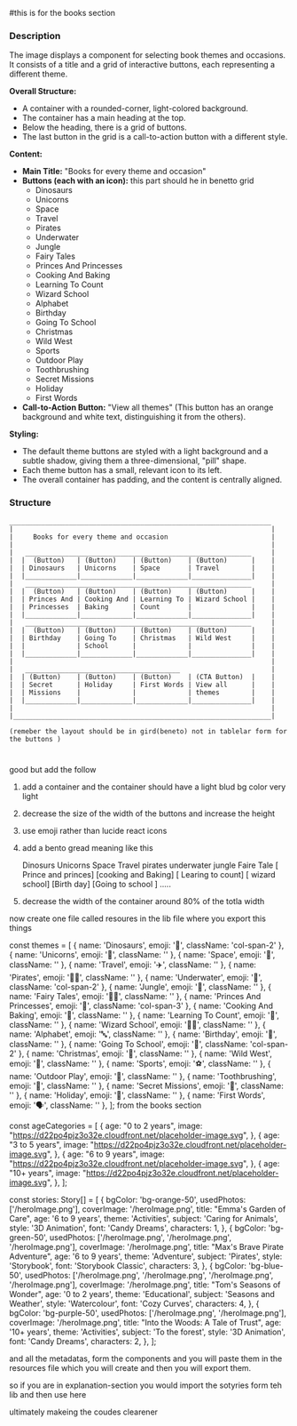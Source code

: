 #this is for the books section

### Description

The image displays a component for selecting book themes and occasions. It consists of a title and a grid of interactive buttons, each representing a different theme.

**Overall Structure:**

  * A container with a rounded-corner, light-colored background.
  * The container has a main heading at the top.
  * Below the heading, there is a grid of buttons.
  * The last button in the grid is a call-to-action button with a different style.

**Content:**

  * **Main Title:** "Books for every theme and occasion"
  * **Buttons (each with an icon):** this part should he in benetto grid
      * Dinosaurs
      * Unicorns
      * Space
      * Travel
      * Pirates
      * Underwater
      * Jungle
      * Fairy Tales
      * Princes And Princesses
      * Cooking And Baking
      * Learning To Count
      * Wizard School
      * Alphabet
      * Birthday
      * Going To School
      * Christmas
      * Wild West
      * Sports
      * Outdoor Play
      * Toothbrushing
      * Secret Missions
      * Holiday
      * First Words
  * **Call-to-Action Button:** "View all themes" (This button has an orange background and white text, distinguishing it from the others).

**Styling:**

  * The default theme buttons are styled with a light background and a subtle shadow, giving them a three-dimensional, "pill" shape.
  * Each theme button has a small, relevant icon to its left.
  * The overall container has padding, and the content is centrally aligned.

### Structure

```
__________________________________________________________________
|                                                                 |
|     Books for every theme and occasion                          |
|                                                                 |
|   _________________________________________________________     |
|  |  (Button)   | (Button)    | (Button)    | (Button)      |    |
|  | Dinosaurs   | Unicorns    | Space       | Travel        |    |
|  |_____________|_____________|_____________|_______________|    |
|   _________________________________________________________     |
|  |  (Button)   | (Button)    | (Button)    | (Button)      |    |
|  | Princes And | Cooking And | Learning To | Wizard School |    |
|  | Princesses  | Baking      | Count       |               |    |
|  |_____________|_____________|_____________|_______________|    |
|   _________________________________________________________     |
|  |  (Button)   | (Button)    | (Button)    | (Button)      |    |
|  | Birthday    | Going To    | Christmas   | Wild West     |    |
|  |             | School      |             |               |    |
|  |_____________|_____________|_____________|_______________|    |
|                                                                 |
|   _______________________________________                       |
|  | (Button)    | (Button)    | (Button)    | (CTA Button)  |    |
|  | Secret      | Holiday     | First Words | View all      |    |
|  | Missions    |             |             | themes        |    |
|  |_____________|_____________|_____________|_______________|    |
|                                                                 |
|_________________________________________________________________|

(remeber the layout should be in gird(beneto) not in tablelar form for the buttons )
```

#

good but add the follow 

1) add a container and the container should have a light blud bg color very light
2) decrease the size of the width of the buttons and increase the height
3) use emoji rather than lucide react icons
4) add a bento gread meaning like this
  
   Dinosurs     Unicorns     Space     Travel     pirates     underwater    jungle        Faire Tale 
      [ Prince and princes]     [cooking and Baking]    [ Learing to count]   [ wizard school]
   [Birth day]   [Going to school ] .....
5) decrease the width of the container around 80% of the totla width

now create one file called resoures in the lib file where you export this things


const themes = [
  { name: 'Dinosaurs', emoji: '🦕', className: 'col-span-2' },
  { name: 'Unicorns', emoji: '🦄', className: '' },
  { name: 'Space', emoji: '🚀', className: '' },
  { name: 'Travel', emoji: '✈️', className: '' },
  { name: 'Pirates', emoji: '🏴‍☠️', className: '' },
  { name: 'Underwater', emoji: '🐠', className: 'col-span-2' },
  { name: 'Jungle', emoji: '🌴', className: '' },
  { name: 'Fairy Tales', emoji: '🧚‍♀️', className: '' },
  { name: 'Princes And Princesses', emoji: '👸', className: 'col-span-3' },
  { name: 'Cooking And Baking', emoji: '🍳', className: '' },
  { name: 'Learning To Count', emoji: '🔢', className: '' },
  { name: 'Wizard School', emoji: '🧙‍♂️', className: '' },
  { name: 'Alphabet', emoji: '🔤', className: '' },
  { name: 'Birthday', emoji: '🎂', className: '' },
  { name: 'Going To School', emoji: '🏫', className: 'col-span-2' },
  { name: 'Christmas', emoji: '🎄', className: '' },
  { name: 'Wild West', emoji: '🤠', className: '' },
  { name: 'Sports', emoji: '⚽️', className: '' },
  { name: 'Outdoor Play', emoji: '🌳', className: '' },
  { name: 'Toothbrushing', emoji: '🦷', className: '' },
  { name: 'Secret Missions', emoji: '🤫', className: '' },
  { name: 'Holiday', emoji: '🎉', className: '' },
  { name: 'First Words', emoji: '🗣️', className: '' },
];
from the books section


const ageCategories = [
  {
    age: "0 to 2 years",
    image: "https://d22po4pjz3o32e.cloudfront.net/placeholder-image.svg",
  },
  {
    age: "3 to 5 years",
    image: "https://d22po4pjz3o32e.cloudfront.net/placeholder-image.svg",
  },
  {
    age: "6 to 9 years",
    image: "https://d22po4pjz3o32e.cloudfront.net/placeholder-image.svg",
  },
  {
    age: "10+ years",
    image: "https://d22po4pjz3o32e.cloudfront.net/placeholder-image.svg",
  },
];


const stories: Story[] = [
  {
    bgColor: 'bg-orange-50',
    usedPhotos: ['/heroImage.png'],
    coverImage: '/heroImage.png',
    title: "Emma's Garden of Care",
    age: '6 to 9 years',
    theme: 'Activities',
    subject: 'Caring for Animals',
    style: '3D Animation',
    font: 'Candy Dreams',
    characters: 1,
  },
  {
    bgColor: 'bg-green-50',
    usedPhotos: ['/heroImage.png', '/heroImage.png', '/heroImage.png'],
    coverImage: '/heroImage.png',
    title: "Max's Brave Pirate Adventure",
    age: '6 to 9 years',
    theme: 'Adventure',
    subject: 'Pirates',
    style: 'Storybook',
    font: 'Storybook Classic',
    characters: 3,
  },
    {
    bgColor: 'bg-blue-50',
    usedPhotos: ['/heroImage.png', '/heroImage.png', '/heroImage.png', '/heroImage.png'],
    coverImage: '/heroImage.png',
    title: "Tom's Seasons of Wonder",
    age: '0 to 2 years',
    theme: 'Educational',
    subject: 'Seasons and Weather',
    style: 'Watercolour',
    font: 'Cozy Curves',
    characters: 4,
  },
  {
    bgColor: 'bg-purple-50',
    usedPhotos: ['/heroImage.png', '/heroImage.png'],
    coverImage: '/heroImage.png',
    title: "Into the Woods: A Tale of Trust",
    age: '10+ years',
    theme: 'Activities',
    subject: 'To the forest',
    style: '3D Animation',
    font: 'Candy Dreams',
    characters: 2,
  },
];

and all the metadatas, form the components and you will paste them in the resources file which you will create and then you will export them.

so if you are in explanation-section you would import the sotyries form teh lib and then use here 

ultimately makeing the coudes clearener 


